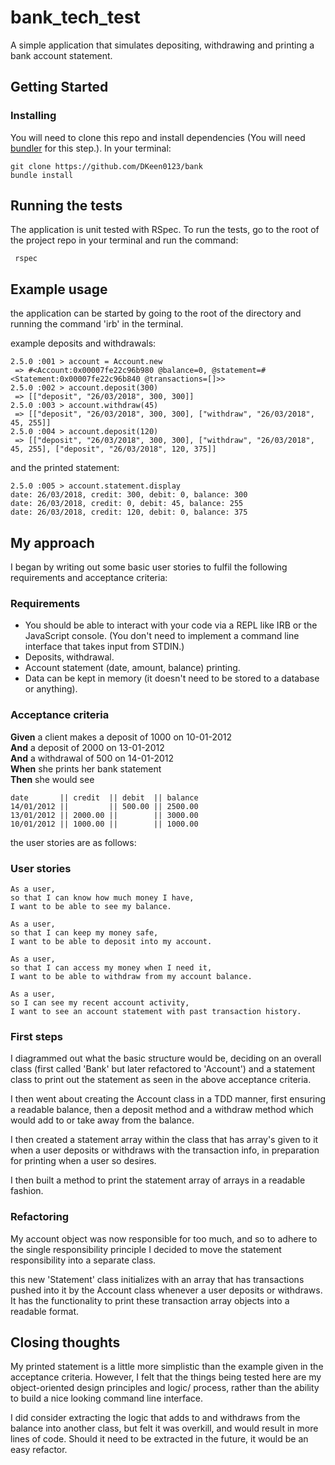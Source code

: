 # bank_tech_test

A simple application that simulates depositing, withdrawing and printing a bank account statement.

## Getting Started

### Installing

You will need to clone this repo and install dependencies (You will need [bundler](http://bundler.io/) for this step.).
In your terminal:

```
git clone https://github.com/DKeen0123/bank
bundle install
```

## Running the tests

The application is unit tested with RSpec. To run the tests, go to the root of the project repo in your terminal and run the command:

```
 rspec
```

## Example usage

the application can be started by going to the root of the directory and running the command 'irb' in the terminal.

example deposits and withdrawals:

```
2.5.0 :001 > account = Account.new
 => #<Account:0x00007fe22c96b980 @balance=0, @statement=#<Statement:0x00007fe22c96b840 @transactions=[]>>
2.5.0 :002 > account.deposit(300)
 => [["deposit", "26/03/2018", 300, 300]]
2.5.0 :003 > account.withdraw(45)
 => [["deposit", "26/03/2018", 300, 300], ["withdraw", "26/03/2018", 45, 255]]
2.5.0 :004 > account.deposit(120)
 => [["deposit", "26/03/2018", 300, 300], ["withdraw", "26/03/2018", 45, 255], ["deposit", "26/03/2018", 120, 375]]
```

and the printed statement:

```
2.5.0 :005 > account.statement.display
date: 26/03/2018, credit: 300, debit: 0, balance: 300
date: 26/03/2018, credit: 0, debit: 45, balance: 255
date: 26/03/2018, credit: 120, debit: 0, balance: 375
```

## My approach

I began by writing out some basic user stories to fulfil the following requirements and acceptance criteria:

### Requirements

* You should be able to interact with your code via a REPL like IRB or the JavaScript console. (You don't need to implement a command line interface that takes input from STDIN.)
* Deposits, withdrawal.
* Account statement (date, amount, balance) printing.
* Data can be kept in memory (it doesn't need to be stored to a database or anything).

### Acceptance criteria

**Given** a client makes a deposit of 1000 on 10-01-2012 <br >
**And** a deposit of 2000 on 13-01-2012 <br >
**And** a withdrawal of 500 on 14-01-2012 <br >
**When** she prints her bank statement <br >
**Then** she would see

```
date       || credit  || debit  || balance
14/01/2012 ||         || 500.00 || 2500.00
13/01/2012 || 2000.00 ||        || 3000.00
10/01/2012 || 1000.00 ||        || 1000.00
```

the user stories are as follows:

### User stories

```
As a user,
so that I can know how much money I have,
I want to be able to see my balance.

As a user,
so that I can keep my money safe,
I want to be able to deposit into my account.

As a user,
so that I can access my money when I need it,
I want to be able to withdraw from my account balance.

As a user,
so I can see my recent account activity,
I want to see an account statement with past transaction history.
```

### First steps

I diagrammed out what the basic structure would be, deciding on an overall class (first called 'Bank' but later refactored to 'Account') and a statement class to print out the statement as seen in the above acceptance criteria.

I then went about creating the Account class in a TDD manner, first ensuring a readable balance, then a deposit method and a withdraw method which would add to or take away from the balance.

I then created a statement array within the class that has array's given to it when a user deposits or withdraws with the transaction info, in preparation for printing when a user so desires.

I then built a method to print the statement array of arrays in a readable fashion.

### Refactoring

My account object was now responsible for too much, and so to adhere to the single responsibility principle I decided to move the statement responsibility into a separate class.

this new 'Statement' class initializes with an array that has transactions pushed into it by the Account class whenever a user deposits or withdraws. It has the functionality to print these transaction array objects into a readable format.

## Closing thoughts

My printed statement is a little more simplistic than the example given in the acceptance criteria. However, I felt that the things being tested here are my object-oriented design principles and logic/ process, rather than the ability to build a nice looking command line interface.

I did consider extracting the logic that adds to and withdraws from the balance into another class, but felt it was overkill, and would result in more lines of code. Should it need to be extracted in the future, it would be an easy refactor.
